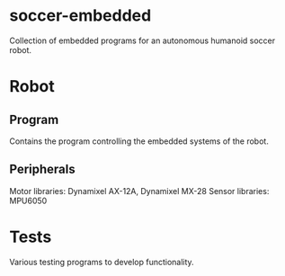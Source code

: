 # soccer-embedded
Collection of embedded programs for an autonomous humanoid soccer robot.

# Robot
## Program
Contains the program controlling the embedded systems of the robot.

## Peripherals
Motor libraries: Dynamixel AX-12A, Dynamixel MX-28
Sensor libraries: MPU6050

# Tests
Various testing programs to develop functionality.
